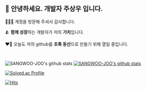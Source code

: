 
****👋**** 안녕하세요. 개발자 **주상우** 입니다. 
---
🙇🏻‍♂️ 계정을 방문해 주셔서 감사합니다. 

🫂 **함께 성장**하는 개발자가 저의 **가치**입니다.

❤️‍🔥 오늘도 저의 github를  **초록 동산**으로 만들기 위해 열일 중입니다.

<br>

![SANGWOO-JOO's github stats](https://github-readme-stats.vercel.app/api?username=SANGWOO-JOO&show_icons=true)
[![SANGWOO-JOO's github stats](https://github-readme-stats.vercel.app/api/top-langs/?username=SANGWOO-JOO&show_icons=true&hide_border=true&title_color=004386&icon_color=004386&layout=compact)](https://github.com/SANGWOO-JOO)

[![Solved.ac Profile](http://mazassumnida.wtf/api/generate_badge?boj=swpeter)](https://solved.ac/swpeter)

[![Hits](https://hits.seeyoufarm.com/api/count/incr/badge.svg?url=https%3A%2F%2Fgithub.com%2FSANGWOO-JOO&count_bg=%2379C83D&title_bg=%23555555&icon=&icon_color=%23E7E7E7&title=hits&edge_flat=false)](https://hits.seeyoufarm.com) 
